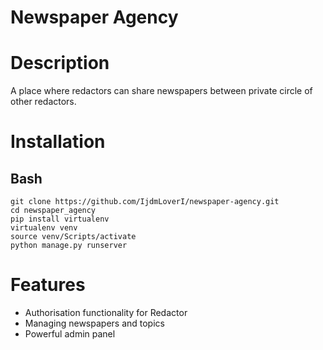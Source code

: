 # Newspaper Agency

# Description

A place where redactors can share newspapers 
between private circle of other redactors.

# Installation

## Bash
````shell
git clone https://github.com/IjdmLoverI/newspaper-agency.git
cd newspaper_agency
pip install virtualenv
virtualenv venv
source venv/Scripts/activate
python manage.py runserver
````

# Features

* Authorisation functionality for Redactor
* Managing newspapers and topics
* Powerful admin panel


